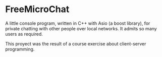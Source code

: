 FreeMicroChat
=============

A little console program, written in C++ with Asio (a boost library), for private chatting with other people
over local networks. It admits so many users as required.

This proyect was the result of a course exercise about client-server programming.
